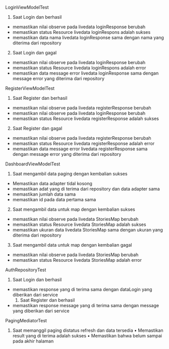 LoginViewModelTest

1. Saat Login dan berhasil

- memastikan nilai observe pada livedata loginResponse berubah
- memastikan status Resource livedata loginRespons adalah sukses
- memastikan data nama livedata loginResponse sama dengan nama yang diterima dari repository

2. Saat Login dan gagal

- memastikan nilai observe pada livedata loginResponse berubah
- memastikan status Resource livedata loginRespons adalah error
- memastikan data message error livedata loginResponse sama dengan message error yang diterima dari
  repository

RegisterViewModelTest

1. Saat Register dan berhasil

- memastikan nilai observe pada livedata registerResponse berubah
- memastikan nilai observe pada livedata loginResponse berubah
- memastikan status Resource livedata registerResponse adalah sukses

2. Saat Register dan gagal

- memastikan nilai observe pada livedata registerResponse berubah
- memastikan status Resource livedata registerResponse adalah error
- memastikan data message error livedata registerResponse sama dengan message error yang diterima
  dari repository

DashboardViewModelTest

1. Saat mengambil data paging dengan kembalian sukses

- Memastikan data adapter tidal kosong
- memastikan adat yang di terima dari repository dan data adapter sama
- memastikan jumlah data sama
- memastikan id pada data pertama sama

2. Saat mengambil data untuk map dengan kembalian sukses

- memastikan nilai observe pada livedata StoriesMap berubah
- memastikan status Resource livedata StoriesMap adalah sukses
- memastikan ukuran data livedata StoriesMap sama dengan ukuran yang diterima dari repository

3. Saat mengambil data untuk map dengan kembalian gagal

- memastikan nilai observe pada livedata StoriesMap berubah
- memastikan status Resource livedata StoriesMap adalah error

AuthRepositoryTest

1. Saat Login dan berhasil

- memastikan response yang di terima sama dengan dataLogin yang diberikan dari service
    1. Saat Register dan berhasil
- memastikan response message yang di terima sama dengan message yang diberikan dari service

PagingMediatorTest

1. Saat memanggil paging distatus refresh dan data tersedia • Memastikan result yang di terima
   adalah sukses • Memastikan bahwa belum sampai pada akhir halaman


